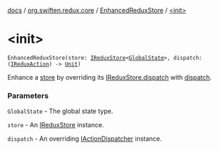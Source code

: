 [docs](../../index.md) / [org.swiften.redux.core](../index.md) / [EnhancedReduxStore](index.md) / [&lt;init&gt;](./-init-.md)

# &lt;init&gt;

`EnhancedReduxStore(store: `[`IReduxStore`](../-i-redux-store.md)`<`[`GlobalState`](index.md#GlobalState)`>, dispatch: (`[`IReduxAction`](../-i-redux-action.md)`) -> `[`Unit`](https://kotlinlang.org/api/latest/jvm/stdlib/kotlin/-unit/index.html)`)`

Enhance a [store](store.md) by overriding its [IReduxStore.dispatch](../-i-dispatcher-provider/dispatch.md) with [dispatch](dispatch.md).

### Parameters

`GlobalState` - The global state type.

`store` - An [IReduxStore](../-i-redux-store.md) instance.

`dispatch` - An overriding [IActionDispatcher](../-i-action-dispatcher.md) instance.